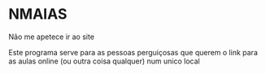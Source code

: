 # NMAIAS
 Não me apetece ir ao site
 
 Este programa serve para as pessoas perguiçosas que querem o link para as
 aulas online (ou outra coisa qualquer) num unico local
